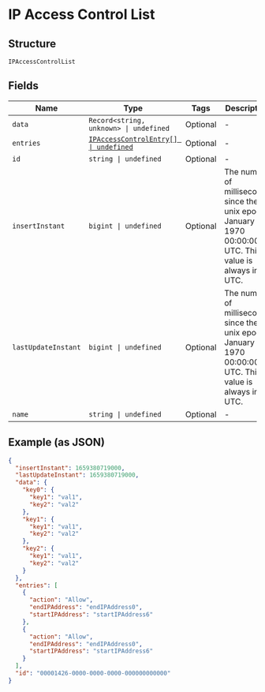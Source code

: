 
# IP Access Control List

## Structure

`IPAccessControlList`

## Fields

| Name | Type | Tags | Description |
|  --- | --- | --- | --- |
| `data` | `Record<string, unknown> \| undefined` | Optional | - |
| `entries` | [`IPAccessControlEntry[] \| undefined`](../../doc/models/ip-access-control-entry.md) | Optional | - |
| `id` | `string \| undefined` | Optional | - |
| `insertInstant` | `bigint \| undefined` | Optional | The number of milliseconds since the unix epoch: January 1, 1970 00:00:00 UTC. This value is always in UTC. |
| `lastUpdateInstant` | `bigint \| undefined` | Optional | The number of milliseconds since the unix epoch: January 1, 1970 00:00:00 UTC. This value is always in UTC. |
| `name` | `string \| undefined` | Optional | - |

## Example (as JSON)

```json
{
  "insertInstant": 1659380719000,
  "lastUpdateInstant": 1659380719000,
  "data": {
    "key0": {
      "key1": "val1",
      "key2": "val2"
    },
    "key1": {
      "key1": "val1",
      "key2": "val2"
    },
    "key2": {
      "key1": "val1",
      "key2": "val2"
    }
  },
  "entries": [
    {
      "action": "Allow",
      "endIPAddress": "endIPAddress0",
      "startIPAddress": "startIPAddress6"
    },
    {
      "action": "Allow",
      "endIPAddress": "endIPAddress0",
      "startIPAddress": "startIPAddress6"
    }
  ],
  "id": "00001426-0000-0000-0000-000000000000"
}
```

